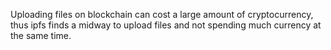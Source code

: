 Uploading files on blockchain can cost a large amount of cryptocurrency, thus ipfs finds a midway to upload files and not spending much currency at the same time.

